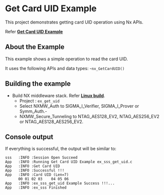 # Get Card UID Example

This project demonstrates getting card UID operation using Nx APIs.

Refer [**Get Card UID Example**](./ex_sss_get_uid.c)

## About the Example

This example shows a simple operation to read the card UID.

It uses the following APIs and data types:
	-`nx_GetCardUID()`

## Building the example

- Build NX middleware stack. Refer [**Linux build**](../../../doc/linux/readme.md).
	- Project : `ex_get_uid`
	- Select NXMW_Auth to SIGMA_I_Verifier, SIGMA_I_Prover or Symm_Auth.-
	- NXMW_Secure_Tunneling to NTAG_AES128_EV2, NTAG_AES256_EV2 or NTAG_AES128_AES256_EV2.

## Console output

If everything is successful, the output will be similar to:
```
sss   :INFO :Session Open Succeed
App   :INFO :Running Get Card UID Example ex_sss_get_uid.c
App   :INFO :Get Card UID
App   :INFO :Successful !!!
App   :INFO :Card UID (Len=7)
      00 01 02 03    04 05 06
App   :INFO :ex_sss_get_uid Example Success !!!...
App   :INFO :ex_sss Finished
```

